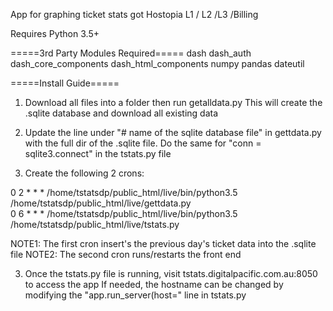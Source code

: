 App for graphing ticket stats got Hostopia L1 / L2 /L3 /Billing

Requires Python 3.5+


=====3rd Party Modules Required=====
dash
dash_auth
dash_core_components
dash_html_components
numpy
pandas
dateutil


=====Install Guide=====

1)  Download all files into a folder then run getalldata.py
    This will create the .sqlite database and download all
    existing data

2)  Update the line under "# name of the sqlite database file" in gettdata.py
    with the full dir of the .sqlite file. Do the same for "conn = sqlite3.connect"
    in the tstats.py file

3)  Create the following 2 crons:

0	2	*	*	*	/home/tstatsdp/public_html/live/bin/python3.5 /home/tstatsdp/public_html/live/gettdata.py	    
0	6	*	*	*	/home/tstatsdp/public_html/live/bin/python3.5 /home/tstatsdp/public_html/live/tstats.py

NOTE1: The first cron insert's the previous day's ticket data into the .sqlite file
NOTE2: The second cron runs/restarts the front end

3)  Once the tstats.py file is running, visit tstats.digitalpacific.com.au:8050 to access the app
    If needed, the hostname can be changed by modifying the "app.run_server(host=" line in tstats.py

